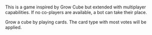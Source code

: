 # <Game Title here>

This is a game inspired by Grow Cube but extended with multiplayer
capabilities. If no co-players are available, a bot can take their place.

Grow a cube by playing cards. The card type with most votes will be applied.
